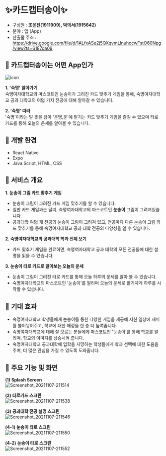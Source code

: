 # ✨카드캡터송이✨
- 구성원 : __조윤진(1911909), 박의서(1915642)__
- 분야 : 앱 (App)
- 산출물 주소 : https://drive.google.com/file/d/1ALfxASe2j5QXqvmLlnuhocwFstO60Npg/view?ts=6187da09

## 💙 카드캡터송이는 어떤 App인가
![icon](https://user-images.githubusercontent.com/70744494/140643732-fa94613b-5840-45b1-8099-7a34a895414b.png)

__1. '숙명' 알아가기__  
숙명여자대학교의 마스코트인 눈송이가 그려진 카드 맞추기 게임을 통해, 
숙명여자대학교 공과 대학교의 여덟 가지 전공에 대해 알아갈 수 있습니다.

__2. '숙명' 따라__  
'숙명'이라는 말 뜻을 담아 '운명,운'에 맡기는 카드 맞추기 게임을 즐길 수 있으며 타로 카드를 통해 오늘의 운세를 알아볼 수 있습니다.

## 💙 개발 환경
- React Native
- Expo
- Java Script, HTML, CSS

## 💙 서비스 개요
__1. 눈송이 그림 카드 맞추기 게임__
- 눈송이 그림이 그려진 카드 게임 맞추기를 할 수 있습니다.
- 일반 카드 게임과는 달리, 숙명여자대학교의 마스코트인 __눈송이__ 그림이 그려져있습니다.
- 공과대학 여덟 개 전공의 눈송이 그림이 그려져 있고, 전공마다 다른 눈송이 그림 카드 맞추기를 통해 숙명여자대학교 공과 대학 전공의 다양성을 알 수 있습니다.

__2. 숙명여자대학교의 공과대학 학과 전체 보기__
- 카드 맞추기 게임을 완료하면, 숙명여자대학교 공과 대학의 모든 전공들에 대한 설명을 읽을 수 있습니다.

__3. 눈송이 타로 카드로 알아보는 오늘의 운세__
- 눈송이 그림이 그려진 타로 카드를 통해 오늘 하루의 운세를 알아 볼 수 있습니다.
- 숙명여자대학교의 마스코트인 '눈송이'를 알리며 오늘의 운세로 활기차게 하루를 시작할 수 있습니다.

## 💙 기대 효과
- 숙명여자대학교 학생들에게 눈송이를 통한 다양한 게임을 제공해 지친 일상에 재미를 불어넣어주고, 학교에 대한 애정을 한 층 더 높여줍니다.
- 숙명여자대학교에 대해 잘 모르는 분들에게 마스코트인 '눈송이'를 통해 학교를 알리며, 학교의 이미지를 상승시켜 줍니다.
- 숙명여자대학교 공과대학에 입학을 지망하는 학생들에게 학과 선택에 대한 도움을 주며, 더 많은 관심을 가질 수 있도록 도와줍니다.

## 💙 주요 기능 및 화면
__(1) Splash Screen__  
![Screenshot_20211107-211514](https://user-images.githubusercontent.com/70744494/140644929-359f91b5-2654-4e2b-8484-b7dce4ba8e66.jpg)

__(2) 타로카드 스크린__  
![Screenshot_20211107-211538](https://user-images.githubusercontent.com/70744494/140644932-5ce6ace1-f266-4548-908c-012dd8187676.jpg)


__(3) 공과대학 전공 설명 스크린__  
![Screenshot_20211107-211546](https://user-images.githubusercontent.com/70744494/140644938-45656312-e62a-4a6e-a24e-10748dfea735.jpg)


__(4-1) 눈송이 타로 스크린__  
![Screenshot_20211107-211550](https://user-images.githubusercontent.com/70744494/140644942-4534ffa1-76b3-4772-a380-3c347e0f5c31.jpg)

__(4-2) 눈송이 타로 스크린__  
![Screenshot_20211107-211552](https://user-images.githubusercontent.com/70744494/140644947-11a6877a-2886-4350-ad30-d9c04da37ec2.jpg)



